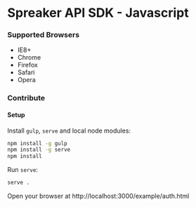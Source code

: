 # Spreaker API SDK - Javascript


### Supported Browsers

 * IE8+
 * Chrome
 * Firefox
 * Safari
 * Opera


### Contribute

#### Setup

Install `gulp`, `serve` and local node modules:

```bash
npm install -g gulp
npm install -g serve
npm install
```

Run `serve`:

```bash
serve .
```

Open your browser at http://localhost:3000/example/auth.html
